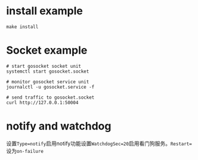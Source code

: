 # install example

    make install

# Socket example

    # start gosocket socket unit
    systemctl start gosocket.socket

    # monitor gosocket service unit
    journalctl -u gosocket.service -f

    # send traffic to gosocket.socket
    curl http://127.0.0.1:50004

# notify and watchdog

设置`Type=notify`启用notify功能设置`WatchdogSec=20`启用看门狗服务。`Restart=`设为`on-failure`
